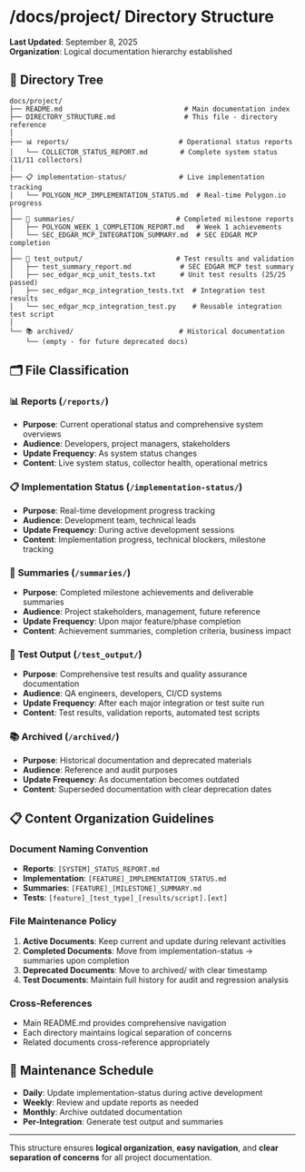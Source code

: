 # /docs/project/ Directory Structure

**Last Updated**: September 8, 2025  
**Organization**: Logical documentation hierarchy established

## 📁 Directory Tree

```
docs/project/
├── README.md                              # Main documentation index
├── DIRECTORY_STRUCTURE.md                 # This file - directory reference
│
├── 📊 reports/                           # Operational status reports
│   └── COLLECTOR_STATUS_REPORT.md        # Complete system status (11/11 collectors)
│
├── 📋 implementation-status/             # Live implementation tracking  
│   └── POLYGON_MCP_IMPLEMENTATION_STATUS.md  # Real-time Polygon.io progress
│
├── 📝 summaries/                         # Completed milestone reports
│   ├── POLYGON_WEEK_1_COMPLETION_REPORT.md   # Week 1 achievements
│   └── SEC_EDGAR_MCP_INTEGRATION_SUMMARY.md  # SEC EDGAR MCP completion
│
├── 🧪 test_output/                       # Test results and validation
│   ├── test_summary_report.md            # SEC EDGAR MCP test summary
│   ├── sec_edgar_mcp_unit_tests.txt      # Unit test results (25/25 passed)
│   ├── sec_edgar_mcp_integration_tests.txt  # Integration test results
│   └── sec_edgar_mcp_integration_test.py    # Reusable integration test script
│
└── 📚 archived/                          # Historical documentation
    └── (empty - for future deprecated docs)
```

## 🗂️ File Classification

### 📊 **Reports** (`/reports/`)
- **Purpose**: Current operational status and comprehensive system overviews
- **Audience**: Developers, project managers, stakeholders
- **Update Frequency**: As system status changes
- **Content**: Live system status, collector health, operational metrics

### 📋 **Implementation Status** (`/implementation-status/`)  
- **Purpose**: Real-time development progress tracking
- **Audience**: Development team, technical leads
- **Update Frequency**: During active development sessions
- **Content**: Implementation progress, technical blockers, milestone tracking

### 📝 **Summaries** (`/summaries/`)
- **Purpose**: Completed milestone achievements and deliverable summaries
- **Audience**: Project stakeholders, management, future reference
- **Update Frequency**: Upon major feature/phase completion
- **Content**: Achievement summaries, completion criteria, business impact

### 🧪 **Test Output** (`/test_output/`)
- **Purpose**: Comprehensive test results and quality assurance documentation
- **Audience**: QA engineers, developers, CI/CD systems
- **Update Frequency**: After each major integration or test suite run
- **Content**: Test results, validation reports, automated test scripts

### 📚 **Archived** (`/archived/`)
- **Purpose**: Historical documentation and deprecated materials
- **Audience**: Reference and audit purposes
- **Update Frequency**: As documentation becomes outdated
- **Content**: Superseded documentation with clear deprecation dates

## 📋 Content Organization Guidelines

### Document Naming Convention
- **Reports**: `[SYSTEM]_STATUS_REPORT.md`
- **Implementation**: `[FEATURE]_IMPLEMENTATION_STATUS.md`  
- **Summaries**: `[FEATURE]_[MILESTONE]_SUMMARY.md`
- **Tests**: `[feature]_[test_type]_[results/script].[ext]`

### File Maintenance Policy

1. **Active Documents**: Keep current and update during relevant activities
2. **Completed Documents**: Move from implementation-status → summaries upon completion
3. **Deprecated Documents**: Move to archived/ with clear timestamp
4. **Test Documents**: Maintain full history for audit and regression analysis

### Cross-References
- Main README.md provides comprehensive navigation
- Each directory maintains logical separation of concerns
- Related documents cross-reference appropriately

## 🔄 Maintenance Schedule

- **Daily**: Update implementation-status during active development
- **Weekly**: Review and update reports as needed  
- **Monthly**: Archive outdated documentation
- **Per-Integration**: Generate test output and summaries

---

This structure ensures **logical organization**, **easy navigation**, and **clear separation of concerns** for all project documentation.